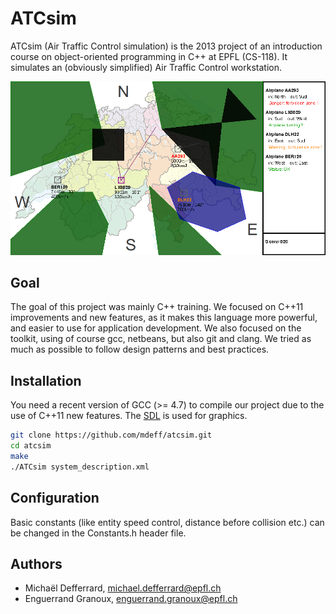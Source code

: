 # ATCsim

ATCsim (Air Traffic Control simulation) is the 2013 project of an introduction
course on object-oriented programming in C++ at EPFL (CS-118). It simulates an
(obviously simplified) Air Traffic Control workstation.

![ATCsim screenshot](actsim.png)

## Goal

The goal of this project was mainly C++ training. We focused on C++11
improvements and new features, as it makes this language more powerful, and
easier to use for application development. We also focused on the toolkit, using
of course gcc, netbeans, but also git and clang. We tried as much as possible to
follow design patterns and best practices.

## Installation

You need a recent version of GCC (>= 4.7) to compile our project due to the use
of C++11 new features. The [SDL](https://www.libsdl.org/) is used for graphics.

```sh
git clone https://github.com/mdeff/atcsim.git
cd atcsim
make
./ATCsim system_description.xml
```

## Configuration

Basic constants (like entity speed control, distance before collision etc.) can
be changed in the Constants.h header file.

## Authors

* Michaël Defferrard, michael.defferrard@epfl.ch
* Enguerrand Granoux, enguerrand.granoux@epfl.ch
